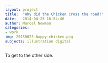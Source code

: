 ```yaml
---
layout: project
title:  "Why did the Chicken cross the road?"
date:   2014-04-25 16:54:46
author: Marcel Newman
categories:
- work
img: 20150825-happy-chicken.png
subjects: illustration digital
---
```

To get to the other side.